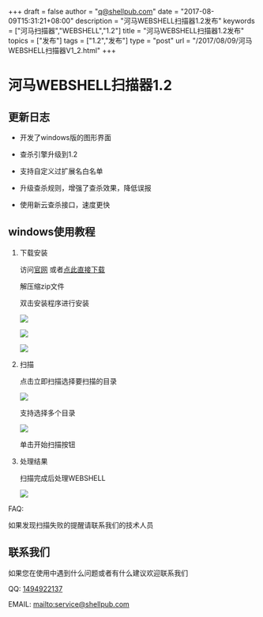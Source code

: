 +++
draft = false
author = "q@shellpub.com"
date = "2017-08-09T15:31:21+08:00"
description = "河马WEBSHELL扫描器1.2发布"
keywords = ["河马扫描器","WEBSHELL","1.2"]
title = "河马WEBSHELL扫描器1.2发布"
topics = ["发布"]
tags = ["1.2","发布"]
type = "post"
url = "/2017/08/09/河马WEBSHELL扫描器V1_2.html"
+++

# 河马WEBSHELL扫描器1.2

## 更新日志

* 开发了windows版的图形界面

* 查杀引擎升级到1.2
 * 支持自定义过扩展名白名单  
 * 升级查杀规则，增强了查杀效果，降低误报
 
* 使用新云查杀接口，速度更快
	
## windows使用教程

1. 下载安装 

	访问[官网](http://www.shellpub.com) 或者[点此直接下载](http://down.shellpub.com/hm-ui/1.2.0/HemaSetup1.2.0.zip)
		
	解压缩zip文件
	
	双击安装程序进行安装

	![](http://storage1.imgchr.com/EXqZ8.png)

	![](http://storage1.imgchr.com/EXHqf.png)

	![](http://storage1.imgchr.com/EX7sP.png)

2. 扫描

	点击立即扫描选择要扫描的目录

	![](http://storage1.imgchr.com/EXvGj.png)

	支持选择多个目录

	![](http://storage1.imgchr.com/EXOIg.png)

	单击开始扫描按钮


3. 处理结果

	扫描完成后处理WEBSHELL
	
	![](http://storage1.imgchr.com/EXLdS.png)
	

FAQ:

   如果发现扫描失败的提醒请联系我们的技术人员


## 联系我们

 如果您在使用中遇到什么问题或者有什么建议欢迎联系我们

QQ: [1494922137](tencent://message/?uin=1494922137&Site=&Menu=yes)  

EMAIL: <mailto:service@shellpub.com>
